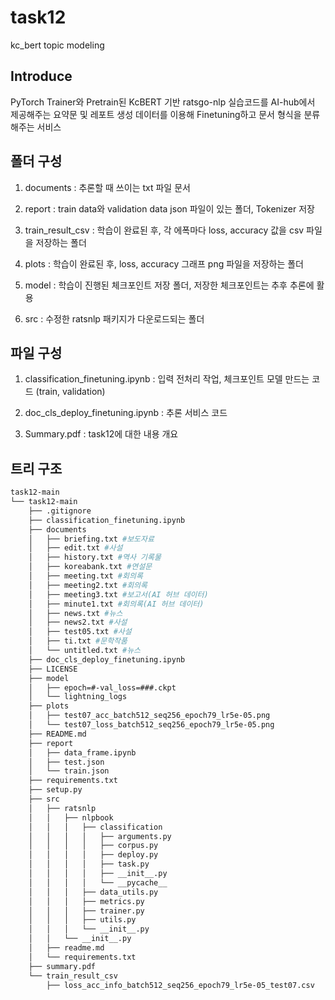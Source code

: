 # task12
kc_bert topic modeling

## Introduce

PyTorch Trainer와 Pretrain된 KcBERT 기반 ratsgo-nlp 실습코드를 AI-hub에서 제공해주는 요약문 및 레포트 생성 데이터를 이용해 Finetuning하고 문서 형식을 분류해주는 서비스

## 폴더 구성

1. documents : 추론할 때 쓰이는 txt 파일 문서

2. report : train data와 validation data json 파일이 있는 폴더, Tokenizer 저장

3. train_result_csv : 학습이 완료된 후, 각 에폭마다 loss, accuracy 값을 csv 파일을 저장하는 폴더

4. plots : 학습이 완료된 후, loss, accuracy 그래프 png 파일을 저장하는 폴더

5. model : 학습이 진행된 체크포인트 저장 폴더, 저장한 체크포인트는 추후 추론에 활용

6. src : 수정한 ratsnlp 패키지가 다운로드되는 폴더

## 파일 구성

1. classification_finetuning.ipynb : 입력 전처리 작업, 체크포인트 모델 만드는 코드 (train, validation)

2. doc_cls_deploy_finetuning.ipynb : 추론 서비스 코드

3. Summary.pdf : task12에 대한 내용 개요

## 트리 구조
```bash
task12-main
└── task12-main
    ├── .gitignore
    ├── classification_finetuning.ipynb
    ├── documents
    │   ├── briefing.txt #보도자료
    │   ├── edit.txt #사설
    │   ├── history.txt #역사 기록물
    │   ├── koreabank.txt #연설문
    │   ├── meeting.txt #회의록
    │   ├── meeting2.txt #회의록
    │   ├── meeting3.txt #보고서(AI 허브 데이터)
    │   ├── minute1.txt #회의록(AI 허브 데이터)
    │   ├── news.txt #뉴스
    │   ├── news2.txt #사설
    │   ├── test05.txt #사설
    │   ├── ti.txt #문학작품
    │   └── untitled.txt #뉴스
    ├── doc_cls_deploy_finetuning.ipynb
    ├── LICENSE
    ├── model
    │   ├── epoch=#-val_loss=###.ckpt
    │   └── lightning_logs
    ├── plots
    │   ├── test07_acc_batch512_seq256_epoch79_lr5e-05.png
    │   └── test07_loss_batch512_seq256_epoch79_lr5e-05.png
    ├── README.md
    ├── report
    │   ├── data_frame.ipynb
    │   ├── test.json
    │   └── train.json
    ├── requirements.txt
    ├── setup.py
    ├── src
    │   ├── ratsnlp
    │   │   ├── nlpbook
    │   │   │   ├── classification
    │   │   │   │   ├── arguments.py
    │   │   │   │   ├── corpus.py
    │   │   │   │   ├── deploy.py
    │   │   │   │   ├── task.py
    │   │   │   │   ├── __init__.py
    │   │   │   │   └── __pycache__
    │   │   │   ├── data_utils.py
    │   │   │   ├── metrics.py
    │   │   │   ├── trainer.py
    │   │   │   ├── utils.py
    │   │   │   └── __init__.py
    │   │   └── __init__.py
    │   ├── readme.md
    │   └── requirements.txt
    ├── summary.pdf
    └── train_result_csv
        ├── loss_acc_info_batch512_seq256_epoch79_lr5e-05_test07.csv

```

